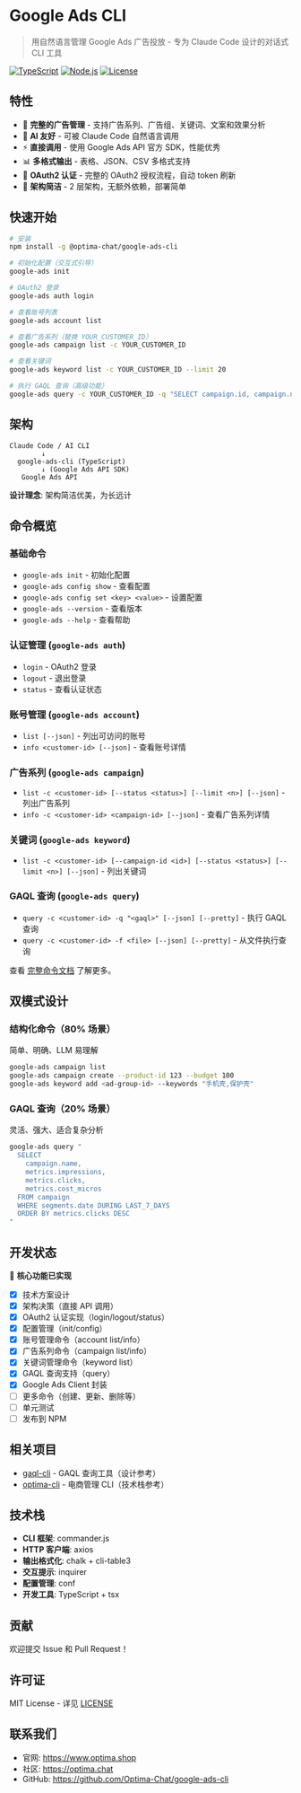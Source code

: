 # Google Ads CLI

> 用自然语言管理 Google Ads 广告投放 - 专为 Claude Code 设计的对话式 CLI 工具

[![TypeScript](https://img.shields.io/badge/TypeScript-5.0+-blue.svg)](https://www.typescriptlang.org/)
[![Node.js](https://img.shields.io/badge/Node.js-18+-green.svg)](https://nodejs.org/)
[![License](https://img.shields.io/badge/License-MIT-yellow.svg)](https://opensource.org/licenses/MIT)

## 特性

- 🎯 **完整的广告管理** - 支持广告系列、广告组、关键词、文案和效果分析
- 🤖 **AI 友好** - 可被 Claude Code 自然语言调用
- ⚡ **直接调用** - 使用 Google Ads API 官方 SDK，性能优秀
- 📊 **多格式输出** - 表格、JSON、CSV 多格式支持
- 🔐 **OAuth2 认证** - 完整的 OAuth2 授权流程，自动 token 刷新
- 💎 **架构简洁** - 2 层架构，无额外依赖，部署简单

## 快速开始

```bash
# 安装
npm install -g @optima-chat/google-ads-cli

# 初始化配置（交互式引导）
google-ads init

# OAuth2 登录
google-ads auth login

# 查看账号列表
google-ads account list

# 查看广告系列（替换 YOUR_CUSTOMER_ID）
google-ads campaign list -c YOUR_CUSTOMER_ID

# 查看关键词
google-ads keyword list -c YOUR_CUSTOMER_ID --limit 20

# 执行 GAQL 查询（高级功能）
google-ads query -c YOUR_CUSTOMER_ID -q "SELECT campaign.id, campaign.name FROM campaign" --pretty
```

## 架构

```
Claude Code / AI CLI
        ↓
  google-ads-cli (TypeScript)
        ↓ (Google Ads API SDK)
   Google Ads API
```

**设计理念**: 架构简洁优美，为长远计

## 命令概览

### 基础命令
- `google-ads init` - 初始化配置
- `google-ads config show` - 查看配置
- `google-ads config set <key> <value>` - 设置配置
- `google-ads --version` - 查看版本
- `google-ads --help` - 查看帮助

### 认证管理 (`google-ads auth`)
- `login` - OAuth2 登录
- `logout` - 退出登录
- `status` - 查看认证状态

### 账号管理 (`google-ads account`)
- `list [--json]` - 列出可访问的账号
- `info <customer-id> [--json]` - 查看账号详情

### 广告系列 (`google-ads campaign`)
- `list -c <customer-id> [--status <status>] [--limit <n>] [--json]` - 列出广告系列
- `info -c <customer-id> <campaign-id> [--json]` - 查看广告系列详情

### 关键词 (`google-ads keyword`)
- `list -c <customer-id> [--campaign-id <id>] [--status <status>] [--limit <n>] [--json]` - 列出关键词

### GAQL 查询 (`google-ads query`)
- `query -c <customer-id> -q "<gaql>" [--json] [--pretty]` - 执行 GAQL 查询
- `query -c <customer-id> -f <file> [--json] [--pretty]` - 从文件执行查询

查看 [完整命令文档](docs/technical-design.md) 了解更多。

## 双模式设计

### 结构化命令（80% 场景）
简单、明确、LLM 易理解

```bash
google-ads campaign list
google-ads campaign create --product-id 123 --budget 100
google-ads keyword add <ad-group-id> --keywords "手机壳,保护壳"
```

### GAQL 查询（20% 场景）
灵活、强大、适合复杂分析

```bash
google-ads query "
  SELECT
    campaign.name,
    metrics.impressions,
    metrics.clicks,
    metrics.cost_micros
  FROM campaign
  WHERE segments.date DURING LAST_7_DAYS
  ORDER BY metrics.clicks DESC
"
```

## 开发状态

🎉 **核心功能已实现**

- [x] 技术方案设计
- [x] 架构决策（直接 API 调用）
- [x] OAuth2 认证实现（login/logout/status）
- [x] 配置管理（init/config）
- [x] 账号管理命令（account list/info）
- [x] 广告系列命令（campaign list/info）
- [x] 关键词管理命令（keyword list）
- [x] GAQL 查询支持（query）
- [x] Google Ads Client 封装
- [ ] 更多命令（创建、更新、删除等）
- [ ] 单元测试
- [ ] 发布到 NPM

## 相关项目

- [gaql-cli](https://github.com/getyourguide/gaql-cli) - GAQL 查询工具（设计参考）
- [optima-cli](https://github.com/Optima-Chat/optima-cli) - 电商管理 CLI（技术栈参考）

## 技术栈

- **CLI 框架**: commander.js
- **HTTP 客户端**: axios
- **输出格式化**: chalk + cli-table3
- **交互提示**: inquirer
- **配置管理**: conf
- **开发工具**: TypeScript + tsx

## 贡献

欢迎提交 Issue 和 Pull Request！

## 许可证

MIT License - 详见 [LICENSE](LICENSE)

## 联系我们

- 官网: https://www.optima.shop
- 社区: https://optima.chat
- GitHub: https://github.com/Optima-Chat/google-ads-cli
